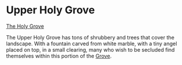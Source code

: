 # Upper Holy Grove
[The Holy Grove](The%20Holy%20Grove%20Overview.md)

The Upper Holy Grove has tons of shrubbery and trees that cover the landscape. With a fountain carved from white marble, with a tiny angel placed on top, in a small clearing, many who wish to be secluded find themselves within this portion of the [Grove](The%20Holy%20Grove%20Overview.md).